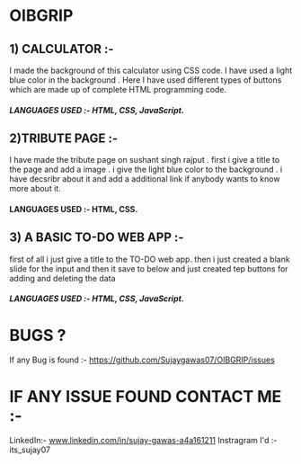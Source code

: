 # OIBGRIP

## 1) CALCULATOR :-
I made the background of this calculator using CSS code. I have used a light blue color in the background . Here I have used different types of buttons which are made up of complete HTML programming code. 
 ##### LANGUAGES USED :- HTML, CSS, JavaScript.

## 2)TRIBUTE PAGE :- 
I have made the tribute page on sushant singh rajput . first i give a title to the page  and add a image . i give the light blue color to the background . i have decsribr about it and add a additional link if anybody wants to know more about it.
#### LANGUAGES USED :- HTML, CSS.

## 3) A BASIC TO-DO WEB APP :- 
first of all  i just give a title to the TO-DO web app. then i just created a blank slide for the input and  then it save to below  and just created tep buttons for adding and deleting the data
##### LANGUAGES USED :- HTML, CSS, JavaScript.



# BUGS ?
If any Bug is found :- https://github.com/Sujaygawas07/OIBGRIP/issues


#  IF ANY ISSUE FOUND CONTACT ME :- 
LinkedIn:- www.linkedin.com/in/sujay-gawas-a4a161211
Instragram I'd :- its_sujay07

     
